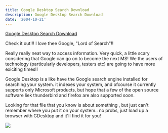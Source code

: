```yaml
---
title: Google Desktop Search Download
description: Google Desktop Search Download
date: '2004-10-21'
---
```


[Google Desktop Search Download][0]

Check it out!!! I love thee Google, "Lord of Search"!!  
  
Really really neat way to access information. Very quick, a little scary considering that Google can go on to become the next MS! We the users of technology (particularly developers, testers etc) are going to have more exiciting times!!

Google Desktop is a like have the Google search engine installed for searching your system. it indexes your system, and ofcourse it currently supports only Microsoft products, but hope that a few of the open source software liek thunderbird and firefox are also supported soon.

Looking for that file that you know is about something , but just can't remember where you put it on your system.. no probs, just load up a browser with GDesktop and it'll find it for you!

![](/images/7854873-109829720550643977?l=shvelmur.blogspot.com)


[0]: http://desktop.google.com/
